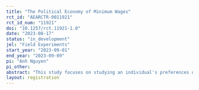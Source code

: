 ```yaml
---
title: "The Political Economy of Minimum Wages"
rct_id: "AEARCTR-0011921"
rct_id_num: "11921"
doi: "10.1257/rct.11921-1.0"
date: "2023-08-17"
status: "in_development"
jel: "Field Experiments"
start_year: "2023-09-01"
end_year: "2023-09-09"
pi: "Anh Nguyen"
pi_other:
abstract: "This study focuses on studying an individual's preferences on minimum wage policies. It will reveal what people think about and what influences their vote when they are to vote for or against a minimum wage bill. I hope to shed some light on the link between an individual's location on the wage distribution and their attitudes towards minimum wages. "
layout: registration
---
```


